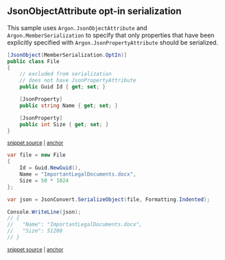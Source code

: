 ## JsonObjectAttribute opt-in serialization

This sample uses `Argon.JsonObjectAttribute` and `Argon.MemberSerialization` to specify that only properties that have been explicitly specified with `Argon.JsonPropertyAttribute` should be serialized.

<!-- snippet: JsonObjectAttributeOptInTypes -->
<a id='snippet-jsonobjectattributeoptintypes'></a>
```cs
[JsonObject(MemberSerialization.OptIn)]
public class File
{
    // excluded from serialization
    // does not have JsonPropertyAttribute
    public Guid Id { get; set; }

    [JsonProperty]
    public string Name { get; set; }

    [JsonProperty]
    public int Size { get; set; }
}
```
<sup><a href='/src/Tests/Documentation/Samples/Serializer/JsonObjectAttributeOptIn.cs#L32-L46' title='Snippet source file'>snippet source</a> | <a href='#snippet-jsonobjectattributeoptintypes' title='Start of snippet'>anchor</a></sup>
<!-- endSnippet -->

<!-- snippet: JsonObjectAttributeOptInUsage -->
<a id='snippet-jsonobjectattributeoptinusage'></a>
```cs
var file = new File
{
    Id = Guid.NewGuid(),
    Name = "ImportantLegalDocuments.docx",
    Size = 50 * 1024
};

var json = JsonConvert.SerializeObject(file, Formatting.Indented);

Console.WriteLine(json);
// {
//   "Name": "ImportantLegalDocuments.docx",
//   "Size": 51200
// }
```
<sup><a href='/src/Tests/Documentation/Samples/Serializer/JsonObjectAttributeOptIn.cs#L51-L66' title='Snippet source file'>snippet source</a> | <a href='#snippet-jsonobjectattributeoptinusage' title='Start of snippet'>anchor</a></sup>
<!-- endSnippet -->
